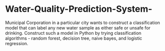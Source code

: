 # Water-Quality-Prediction-System-
Municipal Corporation in a particular city wants to construct a classification model that can label any new water sample as either safe or unsafe for drinking. Construct such a model in Python by trying classification algorithms - random forest, decision tree, naive bayes, and logistic regression.
